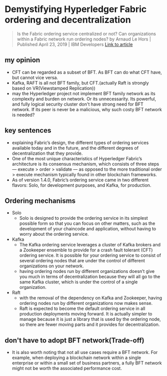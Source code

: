 # Demystifying Hyperledger Fabric ordering and decentralization
> Is the Fabric ordering service centralized or not? Can organizations within a Fabric network run ordering nodes?
by Arnaud Le Hors | Published April 23, 2019 | IBM Developers
> [Link to article](https://developer.ibm.com/articles/blockchain-hyperledger-fabric-ordering-decentralization/?fbclid=IwAR1jg1q2eV1oyLdwqBwk5oOw7UhadVVeYjXqB2rLu_5r7J9pciuwpc0Ko6M)

## my opinion
* CFT can be regarded as a subset of BFT. As BFT can do what CFT have, but cannot vice versa.
* Kafka, RAFT is all not BFT family, but CFT.(actually Raft is strongly based on VR(Viewstamped Replication))
* may the Hyperledger project not implement BFT family network as its complexity and burden on network. Or its unnecessarity. Its powerful, and fully logical security cluster don't have strong need for BFT network. If its peer is never be a malicious, why such costy BFT network is needed?

## key sentences
* explaining Fabric’s design, the different types of ordering services available today and in the future, and the different degrees of decentralization that they provide.
* One of the most unique characteristics of Hyperledger Fabric’s architecture is its consensus mechanism, which consists of three steps — execute > order > validate — as opposed to the more traditional order > execute mechanism typically found in other blockchain frameworks.
* As of version 1.4.0, Fabric’s ordering service came in two different flavors: Solo, for development purposes, and Kafka, for production.

## Ordering mechanisms
* Solo
    * Solo is designed to provide the ordering service in its simplest possible form so that you can focus on other matters, such as the development of your chaincode and application, without having to worry about the ordering service.
* Kafka
    * The Kafka ordering service leverages a cluster of Kafka brokers and a Zookeeper ensemble to provide for a crash fault tolerant (CFT) ordering service. It is possible for your ordering service to consist of several ordering nodes that are under the control of different organizations on your network.
    * having ordering nodes run by different organizations doesn’t give you much in terms of decentralization because they will all go to the same Kafka cluster, which is under the control of a single organization.
* Raft
    * with the removal of the dependency on Kafka and Zookeeper, having ordering nodes run by different organizations now makes sense.
    * Raft is expected to become the default ordering service in all production deployments moving forward. It is actually simpler to manage because it is just a library that is used by the ordering node, so there are fewer moving parts and it provides for decentralization.

## don't have to adopt BFT network(Trade-off)
* It is also worth noting that not all use cases require a BFT network. For example, when deploying a blockchain network within a single enterprise or within a small set of business partners, a fully BFT network might not be worth the associated performance cost.
